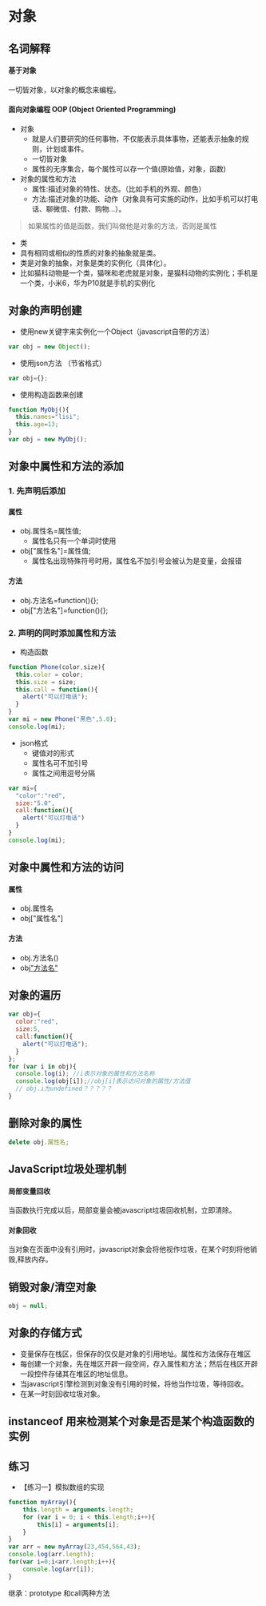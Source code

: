 # 对象
## 名词解释
#### 基于对象
一切皆对象，以对象的概念来编程。
#### 面向对象编程 OOP (Object Oriented Programming)      
- 对象
  - 就是人们要研究的任何事物，不仅能表示具体事物，还能表示抽象的规则，计划或事件。
  - 一切皆对象
  - 属性的无序集合，每个属性可以存一个值(原始值，对象，函数)
- 对象的属性和方法
  - 属性:描述对象的特性、状态。（比如手机的外观、颜色）
  - 方法:描述对象的功能、动作（对象具有可实施的动作，比如手机可以打电话、聊微信、付款、购物...）。
> 如果属性的值是函数，我们叫做他是对象的方法，否则是属性

-  类
  - 具有相同或相似的性质的对象的抽象就是类。
  - 类是对象的抽象，对象是类的实例化（具体化）。
  - 比如猫科动物是一个类，猫咪和老虎就是对象，是猫科动物的实例化；手机是一个类，小米6，华为P10就是手机的实例化

## 对象的声明创建
- 使用new关键字来实例化一个Object（javascript自带的方法）
```javascript
var obj = new Object();
```

- 使用json方法 （节省格式）
```javascript
var obj={};
```

- 使用构造函数来创建
```javascript
function MyObj(){
  this.names="lisi";
  this.age=13;
}
var obj = new MyObj();
```

## 对象中属性和方法的添加
### 1. 先声明后添加
#### 属性
- obj.属性名=属性值;
  - 属性名只有一个单词时使用
- obj["属性名"]=属性值;
  - 属性名出现特殊符号时用，属性名不加引号会被认为是变量，会报错

#### 方法
- obj.方法名=function(){};
- obj["方法名"]=function(){};

### 2. 声明的同时添加属性和方法
- 构造函数
```javascript
function Phone(color,size){
  this.color = color;
  this.size = size;
  this.call = function(){
    alert("可以打电话");
  }
}
var mi = new Phone("黑色",5.0);
console.log(mi);
```
- json格式
  - 键值对的形式
  - 属性名可不加引号
  - 属性之间用逗号分隔
```javascript
var mi={
  "color":"red",
  size:"5.0",
  call:function(){
    alert("可以打电话")
  }
}
console.log(mi);
```

## 对象中属性和方法的访问
#### 属性
- obj.属性名
- obj["属性名"]

#### 方法
- obj.方法名()
- obj["方法名"]()

## 对象的遍历
```javascript
var obj={
  color:"red",
  size:5,
  call:function(){
    alert("可以打电话");
  }
};
for (var i in obj){
  console.log(i); //i表示对象的属性和方法名称
  console.log(obj[i]);//obj[i]表示访问对象的属性/方法值
  // obj.i为undefined？？？？？
}
```

## 删除对象的属性
```javascript
delete obj.属性名;
```

## JavaScript垃圾处理机制
#### 局部变量回收
当函数执行完成以后，局部变量会被javascript垃圾回收机制，立即清除。
#### 对象回收
当对象在页面中没有引用时，javascript对象会将他视作垃圾，在某个时刻将他销毁,释放内存。

## 销毁对象/清空对象
```javascript
obj = null;
```

## 对象的存储方式
- 变量保存在栈区，但保存的仅仅是对象的引用地址。属性和方法保存在堆区
- 每创建一个对象，先在堆区开辟一段空间，存入属性和方法；然后在栈区开辟一段控件存储其在堆区的地址信息。
- 当javascript引擎检测到对象没有引用的时候，将他当作垃圾，等待回收。
- 在某一时刻回收垃圾对象。

## instanceof  用来检测某个对象是否是某个构造函数的实例


## 练习
- 【练习一】模拟数组的实现
```javascript
function myArray(){
	this.length = arguments.length;
	for (var i = 0; i < this.length;i++){
		this[i] = arguments[i];
	}
}
var arr = new myArray(23,454,564,43);
console.log(arr.length);
for(var i=0;i<arr.length;i++){
	console.log(arr[i]);
}
```


继承：prototype 和call两种方法
